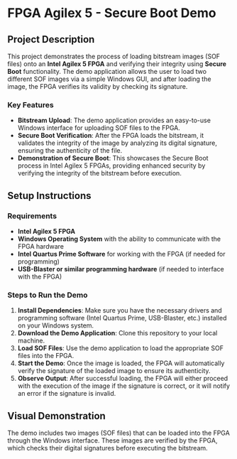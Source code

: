 # FPGA Agilex 5 - Secure Boot Demo

## Project Description

This project demonstrates the process of loading bitstream images (SOF files) onto an **Intel Agilex 5 FPGA** and verifying their integrity using **Secure Boot** functionality. The demo application allows the user to load two different SOF images via a simple Windows GUI, and after loading the image, the FPGA verifies its validity by checking its signature.

### Key Features

- **Bitstream Upload**: The demo application provides an easy-to-use Windows interface for uploading SOF files to the FPGA. 
- **Secure Boot Verification**: After the FPGA loads the bitstream, it validates the integrity of the image by analyzing its digital signature, ensuring the authenticity of the file.
- **Demonstration of Secure Boot**: This showcases the Secure Boot process in Intel Agilex 5 FPGAs, providing enhanced security by verifying the integrity of the bitstream before execution.

## Setup Instructions

### Requirements

- **Intel Agilex 5 FPGA**
- **Windows Operating System** with the ability to communicate with the FPGA hardware
- **Intel Quartus Prime Software** for working with the FPGA (if needed for programming)
- **USB-Blaster or similar programming hardware** (if needed to interface with the FPGA)

### Steps to Run the Demo

1. **Install Dependencies**: Make sure you have the necessary drivers and programming software (Intel Quartus Prime, USB-Blaster, etc.) installed on your Windows system.
2. **Download the Demo Application**: Clone this repository to your local machine.
3. **Load SOF Files**: Use the demo application to load the appropriate SOF files into the FPGA. 
4. **Start the Demo**: Once the image is loaded, the FPGA will automatically verify the signature of the loaded image to ensure its authenticity.
5. **Observe Output**: After successful loading, the FPGA will either proceed with the execution of the image if the signature is correct, or it will notify an error if the signature is invalid.

## Visual Demonstration

The demo includes two images (SOF files) that can be loaded into the FPGA through the Windows interface. These images are verified by the FPGA, which checks their digital signatures before executing the bitstream.
